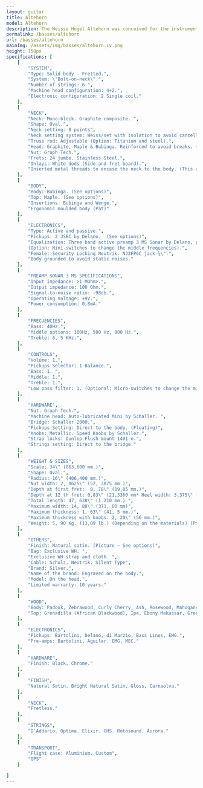 ```yaml
---
layout: guitar
title: Altehorn
model: Altehorn
description: The Weisse Hügel Altehorn was conceived for the instrumentalist who seeks great definition in addition to design, originality and great timbre variety
permalink: /basses/altehorn
url: /basses/altehorn
mainImg: /assets/img/basses/altehorn_iv.png
height: 150px
specifications: [
    [
        "SYSTEM",
        "Type: Solid body - Fretted.",
        "System: \"Bolt-on-neck\".",
        "Number of strings: 6.",
        "Machine head configuration: 4+2.",
        "Electronic configuration: 2 Single coil."
    ],
    [
        "NECK",
        "Neck: Mono-block. Graphite composite. ",
        "Shape: Oval.",
        "Neck setting: 8 points",
        "Neck setting system: Weiss/set with isolation to avoid cancellation frequencies (Pat).",
        "Truss rod: Adjustable (Option: Titanium and steel).",
        "Head: Graphite, Maple & Bubinga. Reinforced to avoid breaks. (Picture -See options)",
        "Nut: Graph Tech.",
        "Frets: 24 jumbo. Stainless Steel.",
        "Inlays: White dods (Side and fret board).",
        "Inserted metal threads to encase the neck to the body. (This allows the disassembling so many times as necessary without damaging the neck)."
    ],
    [
        "BODY",
        "Body: Bubinga. (See options)",
        "Top: Maple. (See options)",
        "Insertions: Bubinga and Wenge.",
        "Ergonomic moulded body (Pat)"
    ],
    [
        "ELECTRONICS",
        "Type: Active and passive.",
        "Pickups: 2 JSBC by Delano.  (See options)",
        "Equalization: Three band active preamp 3 MS Sonar by Delano, plus custom low-pass filter. 
        (Option: Mini-switches to change the middle frequencies).", 
        "Female: Security Locking Neutrik. NJ3FP6C jack ¼\".",
        "Body grounded to avoid static noises."
    ],
    [
        "PREAMP SONAR 3 MS SPECIFICATIONS",
        "Input impedance: >1 MOhm>.",
        "Output impedance: 100 Ohm.",
        "Signal-to-noise ratio: -98db.",
        "Operating Voltage: +9V.",
        "Power consumption: 0,8mA."
    ],
    [
        "FRECUENCIES",
        "Bass: 40Hz.",
        "Middle options: 300Hz, 500 Hz, 800 Hz.",
        "Treble: 6, 5 KHz.",
    ],
    [
        "CONTROLS",
        "Volume: 1.",
        "Pickups Selector: 1 Balance.",
        "Bass: 1. ",
        "Middle: 1.",
        "Treble: 1.",
        "Low pass filter: 1. (Optional: Micro-switches to change the middle frequencies).",
    ],
    [
        "HARDWARE",
        "Nut: Graph Tech.",
        "Machine head: Auto-lubricated Mini by Schaller. ",
        "Bridge: Schaller 2000.",
        "Pickups Setting: Direct to the body. (Floating)",
        "Knobs: Metallic. Speed Knobs by Schaller.",
        "Strap locks: Dunlop Flush mount 1401-n.",
        "Strings setting: Direct to the bridge."
    ],
    [
        "WEIGHT & SIZES",
        "Scale: 34\" (863,600 mm.)",
        "Shape: Oval.",
        "Radius: 16\" (406,400 mm.)",
        "Nut width: 2, 0625\" (52, 3875 mm.)",
        "Depth at first fret:  0, 78\" (19,85 mm.)",
        "Depth at 12 th fret: 0,83\" (21,3360 mm* Heel width: 3,375\" (85, 7250 mm.)",
        "Total length: 47, 638\" (1.210 mm.) ",
        "Maximum width: 14, 88\" (371, 00 mm)",
        "Maximum thickness: 1, 63\" (41, 5 mm.)",
        "Maximum thickness with knobs: 2, 20\" (56 mm.)",
        "Weight: 5, 90 Kg. (13,09 lb.) (Depending on the materials) (Picture).",
    ],
    [
        "OTHERS",
        "Finish: Natural satin. (Picture – See options)",
        "Bag: Exclusive WH. ",
        "Exclusive WH strap and cloth. ",
        "Cable: Schulz. Neutrik. Silent Type",
        "Brand: Silver.",
        "Name of the brand: Engraved on the body.",
        "Model: On the head.",
        "Limited warranty: 10 years."
    ],
    [
        "WOOD",
        "Body: Padouk, Zebrawood, Curly Cherry, Ash, Rosewood, Mahogany, Ovangkol, Spanish Oak, American Oak, Curly maple, Hakberry, Sucupira, Samanguila, Dabema, Wenge, Hard Maple, Bubinga, Erable, Dabema, Flamed Maple, Sapelly.",
        "Top: Grenadilla (African Blackwood), Ipe, Ebony Makassar, Green Guayacán, Black Guayacán, Rosewood, Wenge , Tiger Wood, Erable,  Bubinga, Hard Maple, Cocobolo, Bosse, American Oak, Pau Ferro. Purple Wood. Curly Maple. Flamed Maple."
    ],
    [
        "ELECTRONICS",
        "Pickups: Bartolini, Delano, di Marzio, Bass Lines, EMG.",
        "Pre-amps: Bartolini, Aguilar. EMG, MEC."
    ],
    [
        "HARDWARE",
        "Finish: Black, Chrome."
    ],
    [
        "FINISH",
        "Natural Satin. Bright Natural Satin, Gloss, Carnaolva."
    ],
    [
        "NECK",
        "Fretless."
    ],
    [
        "STRINGS",
        "D’Addario. Optima. Elixir. GHS. Rotosound. Aurora."
    ],
    [
        "TRANSPORT",
        "Flight case: Aluminium. Custom",
        "GPS"
    ]

]
---
```

